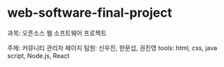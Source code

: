 # web-software-final-project

과목: 오픈소스 웹 소프트웨어 프로젝트

주제: 커뮤니티 관리자 페이지
팀원: 신우진, 한문섭, 권진영
tools: html, css, java script, Node.js, React
